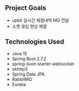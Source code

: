 ## Project Goals
* upbit 실시간 체결내역 MQ 전달
* 소켓 끊김 현상 해결

 ## Technologies Used
* Java 15
* Spring Boot 2.7.2
* spring-boot-starter-websocket
* okhttp3
* Spring Data JPA
* RabbitMQ
* Eureka

